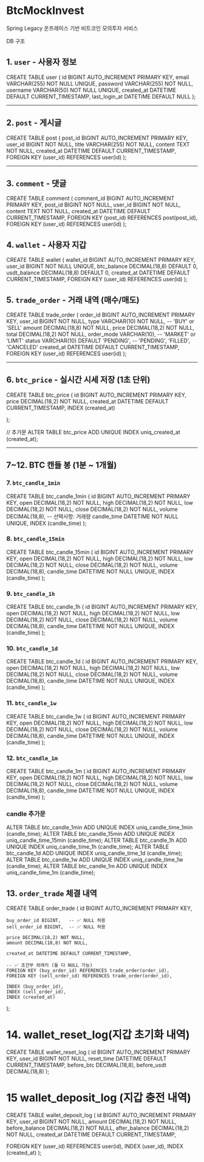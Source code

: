# BtcMockInvest
Spring Legacy 온프레미스 기반 비트코인 모의투자 서비스

DB 구조 

## 1. `user` - 사용자 정보

CREATE TABLE user (
    id BIGINT AUTO_INCREMENT PRIMARY KEY,
    email VARCHAR(255) NOT NULL UNIQUE,
    password VARCHAR(255) NOT NULL,
		username VARCHAR(50) NOT NULL UNIQUE,
    created_at DATETIME DEFAULT CURRENT_TIMESTAMP,
    last_login_at DATETIME DEFAULT NULL
);

---

## 2. `post` - 게시글

CREATE TABLE post (
    post_id BIGINT AUTO_INCREMENT PRIMARY KEY,
    user_id BIGINT NOT NULL,
    title VARCHAR(255) NOT NULL,
    content TEXT NOT NULL,
    created_at DATETIME DEFAULT CURRENT_TIMESTAMP,
    FOREIGN KEY (user_id) REFERENCES user(id)
);

---

## 3. `comment` - 댓글

CREATE TABLE comment (
    comment_id BIGINT AUTO_INCREMENT PRIMARY KEY,
    post_id BIGINT NOT NULL,
    user_id BIGINT NOT NULL,
    content TEXT NOT NULL,
    created_at DATETIME DEFAULT CURRENT_TIMESTAMP,
    FOREIGN KEY (post_id) REFERENCES post(post_id),
    FOREIGN KEY (user_id) REFERENCES user(id)
);

## 4. `wallet` - 사용자 지갑

CREATE TABLE wallet (
    wallet_id BIGINT AUTO_INCREMENT PRIMARY KEY,
    user_id BIGINT NOT NULL UNIQUE,
    btc_balance DECIMAL(18,8) DEFAULT 0,
    usdt_balance DECIMAL(18,8) DEFAULT 0,
    created_at DATETIME DEFAULT CURRENT_TIMESTAMP,
    FOREIGN KEY (user_id) REFERENCES user(id)
);

## 5. `trade_order` - 거래 내역 (매수/매도)

CREATE TABLE trade_order (
    order_id BIGINT AUTO_INCREMENT PRIMARY KEY,
    user_id BIGINT NOT NULL,
    type VARCHAR(10) NOT NULL,             -- 'BUY' or 'SELL'
    amount DECIMAL(18,8) NOT NULL,
    price DECIMAL(18,2) NOT NULL,
    total DECIMAL(18,2) NOT NULL,
    order_mode VARCHAR(10),                -- 'MARKET' or 'LIMIT'
    status VARCHAR(10) DEFAULT 'PENDING',  -- 'PENDING', 'FILLED', 'CANCELED'
    created_at DATETIME DEFAULT CURRENT_TIMESTAMP,
    FOREIGN KEY (user_id) REFERENCES user(id)
);

---

## 6. `btc_price` - 실시간 시세 저장 (1초 단위)

CREATE TABLE btc_price (
    id BIGINT AUTO_INCREMENT PRIMARY KEY,
    price DECIMAL(18,2) NOT NULL,
    created_at DATETIME DEFAULT CURRENT_TIMESTAMP,
    INDEX (created_at)

);

// 추가문
ALTER TABLE btc_price
ADD UNIQUE INDEX uniq_created_at (created_at);

---

## 7~12. BTC 캔들 봉 (1분 ~ 1개월)

### 7. `btc_candle_1min`  

CREATE TABLE btc_candle_1min (
    id BIGINT AUTO_INCREMENT PRIMARY KEY,
    open DECIMAL(18,2) NOT NULL,
    high DECIMAL(18,2) NOT NULL,
    low DECIMAL(18,2) NOT NULL,
    close DECIMAL(18,2) NOT NULL,
    volume DECIMAL(18,8),  -- 선택사항: 거래량
    candle_time DATETIME NOT NULL UNIQUE,
    INDEX (candle_time)
);

### 8. `btc_candle_15min`  

CREATE TABLE btc_candle_15min (
    id BIGINT AUTO_INCREMENT PRIMARY KEY,
    open DECIMAL(18,2) NOT NULL,
    high DECIMAL(18,2) NOT NULL,
    low DECIMAL(18,2) NOT NULL,
    close DECIMAL(18,2) NOT NULL,
    volume DECIMAL(18,8),
    candle_time DATETIME NOT NULL UNIQUE,
    INDEX (candle_time)
);

### 9. `btc_candle_1h`  

CREATE TABLE btc_candle_1h (
    id BIGINT AUTO_INCREMENT PRIMARY KEY,
    open DECIMAL(18,2) NOT NULL,
    high DECIMAL(18,2) NOT NULL,
    low DECIMAL(18,2) NOT NULL,
    close DECIMAL(18,2) NOT NULL,
    volume DECIMAL(18,8),
    candle_time DATETIME NOT NULL UNIQUE,
    INDEX (candle_time)
);

### 10. `btc_candle_1d`  

CREATE TABLE btc_candle_1d (
    id BIGINT AUTO_INCREMENT PRIMARY KEY,
    open DECIMAL(18,2) NOT NULL,
    high DECIMAL(18,2) NOT NULL,
    low DECIMAL(18,2) NOT NULL,
    close DECIMAL(18,2) NOT NULL,
    volume DECIMAL(18,8),
    candle_time DATETIME NOT NULL UNIQUE,
    INDEX (candle_time)
);

### 11. `btc_candle_1w`  

CREATE TABLE btc_candle_1w (
    id BIGINT AUTO_INCREMENT PRIMARY KEY,
    open DECIMAL(18,2) NOT NULL,
    high DECIMAL(18,2) NOT NULL,
    low DECIMAL(18,2) NOT NULL,
    close DECIMAL(18,2) NOT NULL,
    volume DECIMAL(18,8),
    candle_time DATETIME NOT NULL UNIQUE,
    INDEX (candle_time)
);

### 12. `btc_candle_1m`

CREATE TABLE btc_candle_1m (
    id BIGINT AUTO_INCREMENT PRIMARY KEY,
    open DECIMAL(18,2) NOT NULL,
    high DECIMAL(18,2) NOT NULL,
    low DECIMAL(18,2) NOT NULL,
    close DECIMAL(18,2) NOT NULL,
    volume DECIMAL(18,8),
    candle_time DATETIME NOT NULL UNIQUE,
    INDEX (candle_time)
);

### candle 추가문

ALTER TABLE btc_candle_1min ADD UNIQUE INDEX uniq_candle_time_1min (candle_time);
ALTER TABLE btc_candle_15min ADD UNIQUE INDEX uniq_candle_time_15min (candle_time);
ALTER TABLE btc_candle_1h ADD UNIQUE INDEX uniq_candle_time_1h (candle_time);
ALTER TABLE btc_candle_1d ADD UNIQUE INDEX uniq_candle_time_1d (candle_time);
ALTER TABLE btc_candle_1w ADD UNIQUE INDEX uniq_candle_time_1w (candle_time);
ALTER TABLE btc_candle_1m ADD UNIQUE INDEX uniq_candle_time_1m (candle_time);

## 13. `order_trade` 체결 내역

CREATE TABLE order_trade (
    id BIGINT AUTO_INCREMENT PRIMARY KEY,
    
    buy_order_id BIGINT,   -- ✅ NULL 허용
    sell_order_id BIGINT,  -- ✅ NULL 허용
    
    price DECIMAL(18,2) NOT NULL,
    amount DECIMAL(18,8) NOT NULL,
    
    created_at DATETIME DEFAULT CURRENT_TIMESTAMP,

    -- ✅ 조건부 외래키 (둘 다 NULL 가능)
    FOREIGN KEY (buy_order_id) REFERENCES trade_order(order_id),
    FOREIGN KEY (sell_order_id) REFERENCES trade_order(order_id),
    
    INDEX (buy_order_id),
    INDEX (sell_order_id),
    INDEX (created_at)
);

# 14. wallet_reset_log(지갑 초기화 내역)

CREATE TABLE wallet_reset_log (
  id BIGINT AUTO_INCREMENT PRIMARY KEY,
  user_id BIGINT NOT NULL,
  reset_time DATETIME DEFAULT CURRENT_TIMESTAMP,
  before_btc DECIMAL(18,8),
  before_usdt DECIMAL(18,8)
);

# 15 wallet_deposit_log (지갑 충전  내역)

CREATE TABLE wallet_deposit_log (
  id BIGINT AUTO_INCREMENT PRIMARY KEY,
  user_id BIGINT NOT NULL,
  amount DECIMAL(18,2) NOT NULL,
  before_balance DECIMAL(18,2) NOT NULL,
  after_balance DECIMAL(18,2) NOT NULL,
  created_at DATETIME DEFAULT CURRENT_TIMESTAMP,

  FOREIGN KEY (user_id) REFERENCES user(id),
  INDEX (user_id),
  INDEX (created_at)
);
